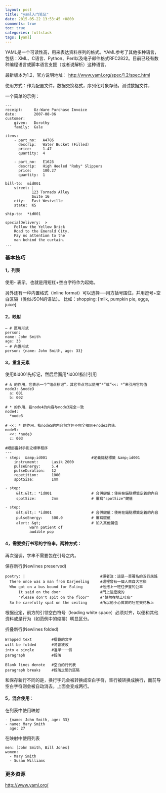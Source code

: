 ```yaml
---
layout: post
title: "yaml入门笔记"
date: 2015-05-22 13:53:45 +0800
comments: true
toc: true
categories: fullstack
tags: [yaml]
---
```


YAML是一个可读性高，用来表达资料序列的格式。YAML参考了其他多种语言，包括：XML、C语言、Python、Perl以及电子邮件格式RFC2822。目前已经有数种编程语言或脚本语言支援（或者说解析）这种语言。

最新版本为1.2，官方说明地址： <http://www.yaml.org/spec/1.2/spec.html>

使用方式：作为配置文件，数据交换格式，序列化对象存储，测试数据文件，

一个简单的示例：<!--more-->
```
---
receipt:     Oz-Ware Purchase Invoice
date:        2007-08-06
customer:
    given:   Dorothy
    family:  Gale

items:
    - part_no:   A4786
      descrip:   Water Bucket (Filled)
      price:     1.47
      quantity:  4

    - part_no:   E1628
      descrip:   High Heeled "Ruby" Slippers
      price:     100.27
      quantity:  1

bill-to:  &id001
    street: |
            123 Tornado Alley
            Suite 16
    city:   East Westville
    state:  KS

ship-to:  *id001

specialDelivery:  >
    Follow the Yellow Brick
    Road to the Emerald City.
    Pay no attention to the
    man behind the curtain.
...
```

### 基本技巧

#### 1，列表

使用- 表示，也就是用短杠+空白字符作为起始。

另外还有一种内置格式（inline format）可以选择──用方括号围住，并用逗号+空白区隔（类似JSON的语法）。
比如：shopping: [milk, pumpkin pie, eggs, juice]

#### 2，映射
```
— # 區塊形式
person:
name: John Smith
age: 33
— # 內置形式
person: {name: John Smith, age: 33}
```

#### 3，重复元素

使用&id001先标记，然后后面用*id001指针引用
```
# & 的作用，它表示一个“锚点标记”，其它节点可以使用“*”或“<<: *”来引用它的值
node3: &node3
  a: 001
  b: 002

# * 的作用，指node4的内容与node3完全一致
node4:
  *node3

# <<: * 的作用，指node5的内容包含但不完全相同于node3的值。
node5:
  <<: *node3
  c: 003

#眼部雷射手術之標準程序
---
- step:  &amp;id001                    #定義錨點標籤 &amp;id001
    instrument:      Lasik 2000
    pulseEnergy:     5.4
    pulseDuration:   12
    repetition:      1000
    spotSize:        1mm

- step:
     &lt;&lt;: *id001                  # 合併鍵值：使用在錨點標籤定義的內容
     spotSize:       2mm               # 覆寫"spotSize"鍵值

- step:
     &lt;&lt;: *id001                  # 合併鍵值：使用在錨點標籤定義的內容
     pulseEnergy:    500.0             # 覆寫鍵值
     alert: &gt;                       # 加入其他鍵值
           warn patient of
           audible pop
```

#### 4，需要换行书写的字符串，两种方式：

再次强调，字串不需要包在引号之内。

保存新行(Newlines preserved)
```
poetry: |                                  #譯者注：這是一首著名的五行民謠
  There once was a man from Darjeeling     #這裡曾有一個人來自大吉嶺
  Who got on a bus bound for Ealing        #他搭上一班往伊靈的公車
      It said on the door                  #門上這麼說的
      "Please don't spit on the floor"     #"請勿在地上吐痰"
  So he carefully spat on the ceiling      #所以他小心翼翼的吐在天花板上
```

根据设定，前方的引领空白符号（leading white space）必须对齐，以便和其他资料或是行为（如范例中的缩排）明显区分。

折叠新行(Newlines folded)
```
Wrapped text         #摺疊的文字
will be folded       #將會被收
into a single        #進單一一個
paragraph            #段落

Blank lines denote   #空白的行代表
paragraph breaks     #段落之間的區隔
```

和保存新行不同的是，换行字元会被转换成空白字符，空行被转换成换行，而前导空白字符则会被自动消去。上面会变成两行。

#### 5，混合使用：

在列表中使用映射
```
- {name: John Smith, age: 33}
- name: Mary Smith
  age: 27
```

在映射中使用列表
```
men: [John Smith, Bill Jones]
women:
  - Mary Smith
  - Susan Williams
```

### 更多资源

<http://www.yaml.org/>
